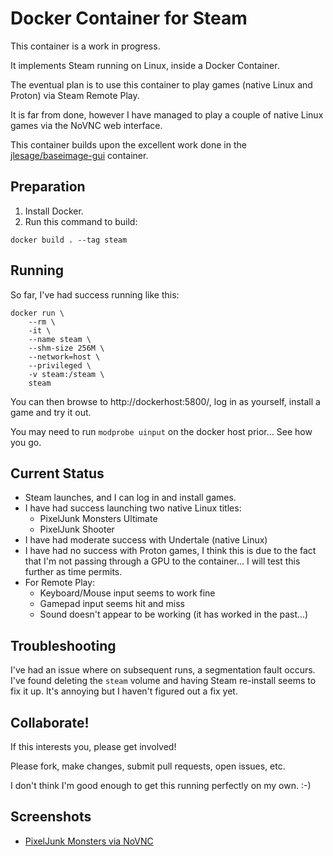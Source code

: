 # Docker Container for Steam

This container is a work in progress.

It implements Steam running on Linux, inside a Docker Container.

The eventual plan is to use this container to play games (native Linux and Proton) via Steam Remote Play.

It is far from done, however I have managed to play a couple of native Linux games via the NoVNC web interface.

This container builds upon the excellent work done in the [jlesage/baseimage-gui](https://hub.docker.com/r/jlesage/baseimage-gui) container.

## Preparation

1. Install Docker.
2. Run this command to build:

```
docker build . --tag steam
```

## Running

So far, I've had success running like this:

```
docker run \
    --rm \
    -it \
    --name steam \
    --shm-size 256M \
    --network=host \
    --privileged \
    -v steam:/steam \
    steam
```

You can then browse to http://dockerhost:5800/, log in as yourself, install a game and try it out.

You may need to run `modprobe uinput` on the docker host prior... See how you go.

## Current Status

* Steam launches, and I can log in and install games.
* I have had success launching two native Linux titles:
  * PixelJunk Monsters Ultimate
  * PixelJunk Shooter
* I have had moderate success with Undertale (native Linux)
* I have had no success with Proton games, I think this is due to the fact that I'm not passing through a GPU to the container... I will test this further as time permits.
* For Remote Play:
  * Keyboard/Mouse input seems to work fine
  * Gamepad input seems hit and miss
  * Sound doesn't appear to be working (it has worked in the past...)

## Troubleshooting

I've had an issue where on subsequent runs, a segmentation fault occurs. I've found deleting the `steam` volume and having Steam re-install seems to fix it up. It's annoying but I haven't figured out a fix yet.

## Collaborate!

If this interests you, please get involved!

Please fork, make changes, submit pull requests, open issues, etc.

I don't think I'm good enough to get this running perfectly on my own. :-)

## Screenshots

* [PixelJunk Monsters via NoVNC](https://i.imgur.com/7FVqXm5.mp4)


